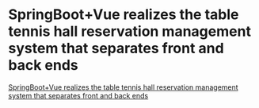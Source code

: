 # SpringBoot+Vue realizes the table tennis hall reservation management system that separates front and back ends
[SpringBoot+Vue realizes the table tennis hall reservation management system that separates front and back ends](https://aiwithcloud.com/2022/09/19/springbootvue_realizes_the_table_tennis_hall_reservation_management_system_that_separates_front_and_back_ends/)